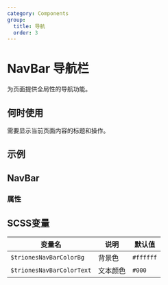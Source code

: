 ```yaml
---
category: Components
group:
  title: 导航
  order: 3
---
```

# NavBar 导航栏

为页面提供全局性的导航功能。

## 何时使用

需要显示当前页面内容的标题和操作。

## 示例

<code src="./demo/base.tsx"></code>

## NavBar

### 属性

<API id="NavBar"></API>

## SCSS变量

| 变量名                       | 说明   | 默认值       |
|---------------------------|------|-----------|
| `$trionesNavBarColorBg`   | 背景色  | `#ffffff` |
| `$trionesNavBarColorText` | 文本颜色 | `#000`    |
